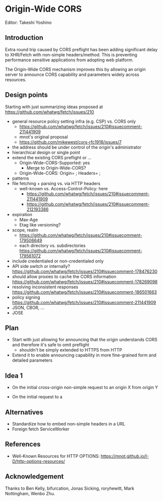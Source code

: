 # Origin-Wide CORS

Editor: Takeshi Yoshino

## Introduction

Extra round trip caused by CORS preflight has been adding significant delay to XHR/Fetch with non-simple headers/method. This is preventing performance sensitive applications from adopting web platform.

The Origin-Wide CORS mechanism improves this by allowing an origin server to announce CORS capability and parameters widely across resources.

## Design points

Starting with just summarizing ideas proposed at https://github.com/whatwg/fetch/issues/210

- general resource policy setting infra (e.g. CSP) vs. CORS only
  - https://github.com/whatwg/fetch/issues/210#issuecomment-211441909
  - mnot's original proposal
  - https://github.com/mikewest/cors-rfc1918/issues/7
- the address should be under control of the origin's administrator
- hierarchical design or single point
- extend the existing CORS preflight or ...
  - Origin-Wide-CORS-Supported: yes
    - Merge to Origin-Wide-CORS?
  - Origin-Wide-CORS: Origin= ; Headers= ;
- patterns
- file fetching + parsing vs. via HTTP headers
  - well-known vs. Access-Control-Policy: here
    - https://github.com/whatwg/fetch/issues/210#issuecomment-211441909
    - https://github.com/whatwg/fetch/issues/210#issuecomment-212193386
- expiration
  - Max-Age
  - Etag like versioning?
- scope, realm
  - https://github.com/whatwg/fetch/issues/210#issuecomment-179506649
  - each directory vs. subdirectories https://github.com/whatwg/fetch/issues/210#issuecomment-179561072
- include credentialed or non-credentialed only
- API side switch or internally? https://github.com/whatwg/fetch/issues/210#issuecomment-178476230
- should allow proxies to cache the CORS information https://github.com/whatwg/fetch/issues/210#issuecomment-178269098
- resolving inconsistent responses https://github.com/whatwg/fetch/issues/210#issuecomment-186501663
- policy signing https://github.com/whatwg/fetch/issues/210#issuecomment-211441909
- JSON, CBOR, ...
- JOSE

## Plan

- Start with just allowing for announcing that the origin understands CORS and therefore it's safe to omit preflight
  - shouldn't be simply extended to HTTPS from HTTP
- Extend it to enable announcing capability in more fine-grained form and detailed parameters

## Idea 1

- On the initial cross-origin non-simple request to an origin X from origin Y

- On the initial request to a 


## Alternatives

- Standardize how to embed non-simple headers in a URL
- Foreign fetch ServiceWorker

## References

- Well-Known Resources for HTTP OPTIONS: https://mnot.github.io/I-D/http-options-resources/

## Acknowledgement

Thanks to Ben Kelly, bifurcation, Jonas Sicking, roryhewitt, Mark Nottingham, Wenbo Zhu.
